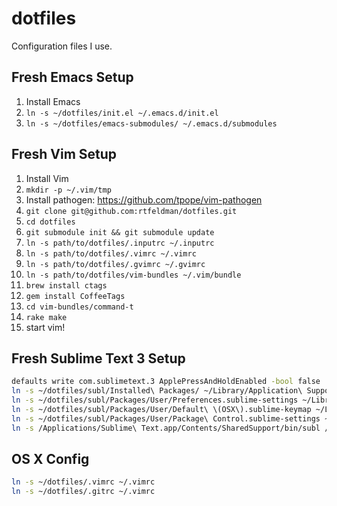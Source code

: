 dotfiles
========

Configuration files I use.

## Fresh Emacs Setup

1. Install Emacs
2. `ln -s ~/dotfiles/init.el ~/.emacs.d/init.el`
3. `ln -s ~/dotfiles/emacs-submodules/ ~/.emacs.d/submodules`

## Fresh Vim Setup

1. Install Vim
2. `mkdir -p ~/.vim/tmp`
3. Install pathogen: https://github.com/tpope/vim-pathogen
4. `git clone git@github.com:rtfeldman/dotfiles.git`
5. `cd dotfiles`
6. `git submodule init && git submodule update`
7. `ln -s path/to/dotfiles/.inputrc ~/.inputrc`
7. `ln -s path/to/dotfiles/.vimrc ~/.vimrc`
8. `ln -s path/to/dotfiles/.gvimrc ~/.gvimrc`
9. `ln -s path/to/dotfiles/vim-bundles ~/.vim/bundle`
10. `brew install ctags`
11. `gem install CoffeeTags`
12. `cd vim-bundles/command-t`
13. `rake make`
14. start vim!

## Fresh Sublime Text 3 Setup

```bash
defaults write com.sublimetext.3 ApplePressAndHoldEnabled -bool false
ln -s ~/dotfiles/subl/Installed\ Packages/ ~/Library/Application\ Support/Sublime\ Text\ 3/Installed\ Packages/
ln -s ~/dotfiles/subl/Packages/User/Preferences.sublime-settings ~/Library/Application\ Support/Sublime\ Text\ 3/Packages/User/Preferences.sublime-settings
ln -s ~/dotfiles/subl/Packages/User/Default\ \(OSX\).sublime-keymap ~/Library/Application\ Support/Sublime\ Text\ 3/Packages/User/Default\ \(OSX\).sublime-keymap
ln -s ~/dotfiles/subl/Packages/User/Package\ Control.sublime-settings ~/Library/Application\ Support/Sublime\ Text\ 3/Packages/User/Package\ Control.sublime-settings
ln -s /Applications/Sublime\ Text.app/Contents/SharedSupport/bin/subl /usr/local/bin/subl
```

## OS X Config

```bash
ln -s ~/dotfiles/.vimrc ~/.vimrc
ln -s ~/dotfiles/.gitrc ~/.vimrc
```
